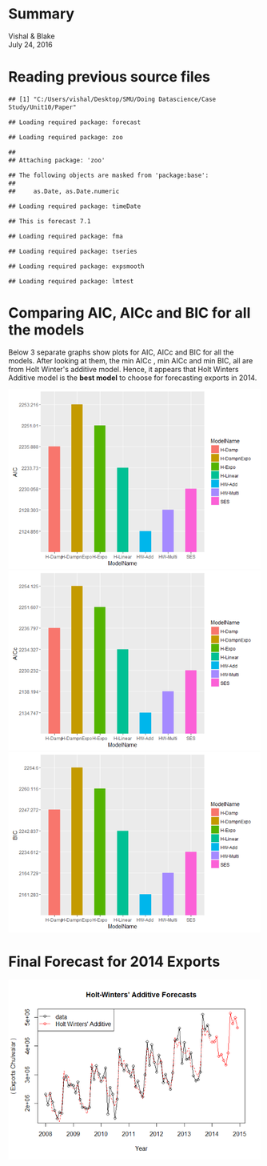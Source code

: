 # Summary
Vishal & Blake  
July 24, 2016  

# Reading previous source files  




```
## [1] "C:/Users/vishal/Desktop/SMU/Doing Datascience/Case Study/Unit10/Paper"
```

```
## Loading required package: forecast
```

```
## Loading required package: zoo
```

```
## 
## Attaching package: 'zoo'
```

```
## The following objects are masked from 'package:base':
## 
##     as.Date, as.Date.numeric
```

```
## Loading required package: timeDate
```

```
## This is forecast 7.1
```

```
## Loading required package: fma
```

```
## Loading required package: tseries
```

```
## Loading required package: expsmooth
```

```
## Loading required package: lmtest
```

# Comparing AIC, AICc and BIC for all the models

Below 3 separate graphs show plots for AIC, AICc and BIC for all the models. After looking at them, the min AICc , min AICc and min BIC, all are from Holt Winter's additive model.
Hence, it appears that Holt Winters Additive model is the **best model** to choose for forecasting exports in 2014.


![](Summary_files/figure-html/unnamed-chunk-2-1.png)<!-- -->![](Summary_files/figure-html/unnamed-chunk-2-2.png)<!-- -->![](Summary_files/figure-html/unnamed-chunk-2-3.png)<!-- -->
    
# Final Forecast for 2014 Exports 

![](Summary_files/figure-html/unnamed-chunk-3-1.png)<!-- -->
    
